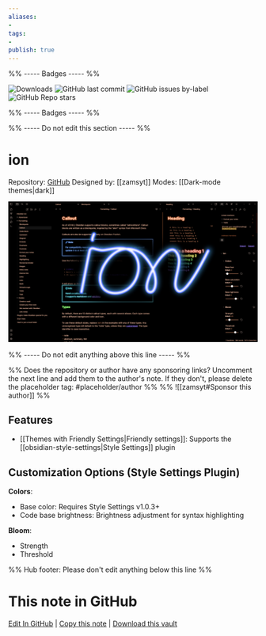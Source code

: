 ```yaml
---
aliases:
- 
tags: 
- 
publish: true
---
```


%% ----- Badges ----- %%

![Downloads](https://img.shields.io/badge/downloads-5980-573E7A?style=for-the-badge&logo=)
![GitHub last commit](https://img.shields.io/github/last-commit/zamsyt/obsidian-ion?color=573E7A&label=last%20update&logo=github&style=for-the-badge)
![GitHub issues by-label](https://img.shields.io/github/issues/zamsyt/obsidian-ion/help%20wanted?color=573E7A&logo=github&style=for-the-badge) 
![GitHub Repo stars](https://img.shields.io/github/stars/zamsyt/obsidian-ion?color=573E7A&logo=github&style=for-the-badge)

%% ----- Badges ----- %%

%% ----- Do not edit this section ----- %%

# ion

Repository: [GitHub](https://github.com/zamsyt/obsidian-ion)
Designed by: [[zamsyt]]
Modes: [[Dark-mode themes|dark]]



![screenshot](https://github.com/zamsyt/obsidian-ion/raw/HEAD/thumbnail.png)

%% ----- Do not edit anything above this line ----- %% 

%% Does the repository or author have any sponsoring links? Uncomment the next line and add them to the author's note. If they don't, please delete the placeholder tag: #placeholder/author %%
%% ![[zamsyt#Sponsor this author]] %%


## Features

- [[Themes with Friendly Settings|Friendly settings]]: Supports the [[obsidian-style-settings|Style Settings]] plugin

## Customization Options (Style Settings Plugin) 

**Colors**: 
- Base color: Requires Style Settings v1.0.3+
- Code base brightness: Brightness adjustment for syntax highlighting

**Bloom**: 
- Strength
- Threshold


%% Hub footer: Please don't edit anything below this line %%

# This note in GitHub

<span class="git-footer">[Edit In GitHub](https://github.dev/obsidian-community/obsidian-hub/blob/main/02%20-%20Community%20Expansions/02.05%20All%20Community%20Expansions/Themes/ion.md "git-hub-edit-note") | [Copy this note](https://raw.githubusercontent.com/obsidian-community/obsidian-hub/main/02%20-%20Community%20Expansions/02.05%20All%20Community%20Expansions/Themes/ion.md "git-hub-copy-note") | [Download this vault](https://github.com/obsidian-community/obsidian-hub/archive/refs/heads/main.zip "git-hub-download-vault") </span>
